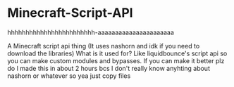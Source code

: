 # Minecraft-Script-API
hhhhhhhhhhhhhhhhhhhhhhhh-aaaaaaaaaaaaaaaaaaaaaa

A Minecraft script api thing
(It uses nashorn and idk if you need to download the libraries)
What is it used for? Like liquidbounce's script api so you can make custom modules and bypasses.
If you can make it better plz do I made this in about 2 hours bcs I don't really know anyhting about nashorn or whatever
so yea just copy files
